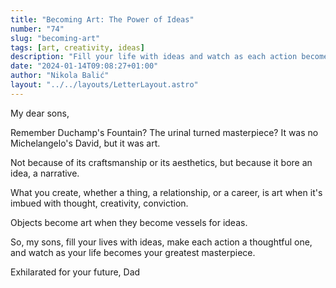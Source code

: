 ```yaml
---
title: "Becoming Art: The Power of Ideas"
number: "74"
slug: "becoming-art"
tags: [art, creativity, ideas]
description: "Fill your life with ideas and watch as each action becomes a thoughtful masterpiece. Duchamp's Fountain teaches us that art is about ideas, not just aesthetics."
date: "2024-01-14T09:08:27+01:00"
author: "Nikola Balić"
layout: "../../layouts/LetterLayout.astro"
---
```

My dear sons,

Remember Duchamp's Fountain? The urinal turned masterpiece? It was no Michelangelo's David, but it was art. 

Not because of its craftsmanship or its aesthetics, but because it bore an idea, a narrative.

What you create, whether a thing, a relationship, or a career, is art when it's imbued with thought, creativity, conviction.

Objects become art when they become vessels for ideas. 

So, my sons, fill your lives with ideas, make each action a thoughtful one, and watch as your life becomes your greatest masterpiece.

Exhilarated for your future,
Dad